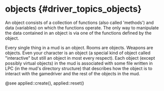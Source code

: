 objects {#driver_topics_objects}
================================
An object consists of a collection of functions (also called 'methods') and data (variables) on which the functions operate. The only way to manipulate the data contained in an object is via one of the functions defined by the object.

Every single thing in a mud is an object. Rooms are objects. Weapons are objects. Even your character is an object (a special kind of object called "interactive" but still an object in most every respect). Each object (except possibly virtual objects) in the mud is associated with some file written in LPC (in the mud's directory structure) that describes how the object is to interact with the gamedriver and the rest of the objects in the mud.

@see applied::create(), applied::reset()
